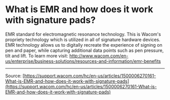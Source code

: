 # What is EMR and how does it work with signature pads?

EMR standard for electromagnetic resonance technology. This is Wacom's propriety technology which is utilized in all of signature hardware devices. EMR technology allows us to digitally recreate the experience of signing on pen and paper, while capturing additional data points such as pen pressure, tilt and lift. To learn more visit: http://www.wacom.com/en-us/enterprise/business-solutions/resources-and-information/emr-benefits

---
Source: [https://support.wacom.com/hc/en-us/articles/1500006270161-What-is-EMR-and-how-does-it-work-with-signature-pads](https://support.wacom.com/hc/en-us/articles/1500006270161-What-is-EMR-and-how-does-it-work-with-signature-pads)
